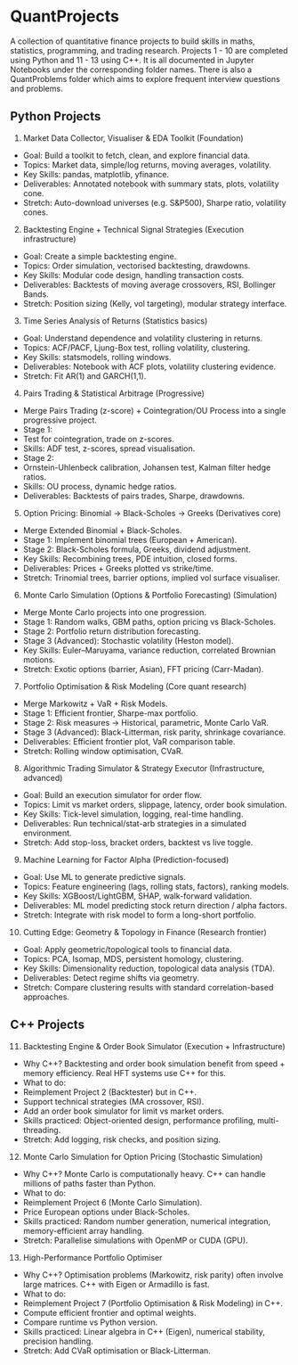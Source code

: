 # QuantProjects

A collection of quantitative finance projects to build skills in maths, statistics, programming, and trading research. Projects 1 - 10 are completed using Python and 11 - 13 using C++. It is all documented in Jupyter Notebooks under the corresponding folder names. There is also a QuantProblems folder which aims to explore frequent interview questions and problems. 

## Python Projects

1. Market Data Collector, Visualiser & EDA Toolkit (Foundation)
- Goal: Build a toolkit to fetch, clean, and explore financial data.
- Topics: Market data, simple/log returns, moving averages, volatility.
- Key Skills: pandas, matplotlib, yfinance.
- Deliverables: Annotated notebook with summary stats, plots, volatility cone.
- Stretch: Auto-download universes (e.g. S&P500), Sharpe ratio, volatility cones.

2. Backtesting Engine + Technical Signal Strategies (Execution infrastructure)
- Goal: Create a simple backtesting engine.
- Topics: Order simulation, vectorised backtesting, drawdowns.
- Key Skills: Modular code design, handling transaction costs.
- Deliverables: Backtests of moving average crossovers, RSI, Bollinger Bands.
- Stretch: Position sizing (Kelly, vol targeting), modular strategy interface.

3. Time Series Analysis of Returns (Statistics basics)
- Goal: Understand dependence and volatility clustering in returns.
- Topics: ACF/PACF, Ljung-Box test, rolling volatility, clustering.
- Key Skills: statsmodels, rolling windows.
- Deliverables: Notebook with ACF plots, volatility clustering evidence.
- Stretch: Fit AR(1) and GARCH(1,1).

4. Pairs Trading & Statistical Arbitrage (Progressive)
- Merge Pairs Trading (z-score) + Cointegration/OU Process into a single progressive project.
- Stage 1:
- Test for cointegration, trade on z-scores.
- Skills: ADF test, z-scores, spread visualisation.
- Stage 2:
- Ornstein-Uhlenbeck calibration, Johansen test, Kalman filter hedge ratios.
- Skills: OU process, dynamic hedge ratios.
- Deliverables: Backtests of pairs trades, Sharpe, drawdowns.

5. Option Pricing: Binomial → Black-Scholes → Greeks (Derivatives core)
- Merge Extended Binomial + Black-Scholes.
- Stage 1: Implement binomial trees (European + American).
- Stage 2: Black-Scholes formula, Greeks, dividend adjustment.
- Key Skills: Recombining trees, PDE intuition, closed forms.
- Deliverables: Prices + Greeks plotted vs strike/time.
- Stretch: Trinomial trees, barrier options, implied vol surface visualiser.

6. Monte Carlo Simulation (Options & Portfolio Forecasting) (Simulation)
- Merge Monte Carlo projects into one progression.
- Stage 1: Random walks, GBM paths, option pricing vs Black-Scholes.
- Stage 2: Portfolio return distribution forecasting.
- Stage 3 (Advanced): Stochastic volatility (Heston model).
- Key Skills: Euler–Maruyama, variance reduction, correlated Brownian motions.
- Stretch: Exotic options (barrier, Asian), FFT pricing (Carr-Madan).

7. Portfolio Optimisation & Risk Modeling (Core quant research)
- Merge Markowitz + VaR + Risk Models.
- Stage 1: Efficient frontier, Sharpe-max portfolio.
- Stage 2: Risk measures → Historical, parametric, Monte Carlo VaR.
- Stage 3 (Advanced): Black-Litterman, risk parity, shrinkage covariance.
- Deliverables: Efficient frontier plot, VaR comparison table.
- Stretch: Rolling window optimisation, CVaR.

8. Algorithmic Trading Simulator & Strategy Executor (Infrastructure, advanced)
- Goal: Build an execution simulator for order flow.
- Topics: Limit vs market orders, slippage, latency, order book simulation.
- Key Skills: Tick-level simulation, logging, real-time handling.
- Deliverables: Run technical/stat-arb strategies in a simulated environment.
- Stretch: Add stop-loss, bracket orders, backtest vs live toggle.

9. Machine Learning for Factor Alpha (Prediction-focused)
- Goal: Use ML to generate predictive signals.
- Topics: Feature engineering (lags, rolling stats, factors), ranking models.
- Key Skills: XGBoost/LightGBM, SHAP, walk-forward validation.
- Deliverables: ML model predicting stock return direction / alpha factors.
- Stretch: Integrate with risk model to form a long-short portfolio.

10. Cutting Edge: Geometry & Topology in Finance (Research frontier)
- Goal: Apply geometric/topological tools to financial data.
- Topics: PCA, Isomap, MDS, persistent homology, clustering.
- Key Skills: Dimensionality reduction, topological data analysis (TDA).
- Deliverables: Detect regime shifts via geometry.
- Stretch: Compare clustering results with standard correlation-based approaches.

## C++ Projects

11. Backtesting Engine & Order Book Simulator (Execution + Infrastructure)
- Why C++? Backtesting and order book simulation benefit from speed + memory efficiency. Real HFT systems use C++ for this.
- What to do:
- Reimplement Project 2 (Backtester) but in C++.
- Support technical strategies (MA crossover, RSI).
- Add an order book simulator for limit vs market orders.
- Skills practiced: Object-oriented design, performance profiling, multi-threading.
- Stretch: Add logging, risk checks, and position sizing.

12. Monte Carlo Simulation for Option Pricing (Stochastic Simulation)
- Why C++? Monte Carlo is computationally heavy. C++ can handle millions of paths faster than Python.
- What to do:
- Reimplement Project 6 (Monte Carlo Simulation).
- Price European options under Black-Scholes.
- Skills practiced: Random number generation, numerical integration, memory-efficient array handling.
- Stretch: Parallelise simulations with OpenMP or CUDA (GPU).

13. High-Performance Portfolio Optimiser
- Why C++? Optimisation problems (Markowitz, risk parity) often involve large matrices. C++ with Eigen or Armadillo is fast.
- What to do:
- Reimplement Project 7 (Portfolio Optimisation & Risk Modeling) in C++.
- Compute efficient frontier and optimal weights.
- Compare runtime vs Python version.
- Skills practiced: Linear algebra in C++ (Eigen), numerical stability, precision handling.
- Stretch: Add CVaR optimisation or Black-Litterman.
